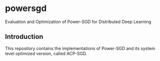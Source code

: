 # powersgd
Evaluation and Optimization of Power-SGD for Distributed Deep Learning

## Introduction
This repository contains the implementations of Power-SGD and its system level optimized version, called ACP-SGD. 
